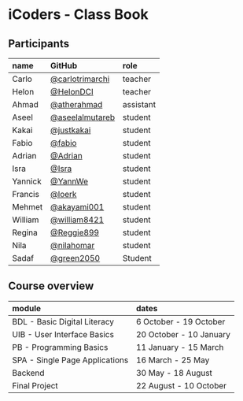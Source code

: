 # iCoders - Class Book

## Participants


|name|GitHub|role|
|:---|:---|:---|
|Carlo|[@carlotrimarchi](https://github.com/carlotrimarchi)|teacher|
|Helon|[@HelonDCI](https://github.com/HelonDCI)|teacher|
|Ahmad|[@atherahmad](https://github.com/atherahmad)|assistant|
|Aseel|[@aseelalmutareb](https://github.com/aseelalmutareb)|student|
|Kakai|[@justkakai](https://github.com/justkakai)|student|
|Fabio|[@fabio](https://github.com/fbphc)|student|
|Adrian|[@Adrian](https://github.com/AdrianGAD)|student|
|Isra|[@Isra](https://github.com/isragh)|student|
|Yannick|[@YannWe](https://github.com/YannWe)|student|
|Francis|[@loerk](https://github.com/loerk)|student|
|Mehmet|[@akayami001](https://github.com/akayami001)|student|
|William|[@william8421](https://github.com/William8421)|student|
|Regina|[@Reggie899](https://github.com/Reggie899)|student|
|Nila|[@nilahomar](https://github.com/nilahomar)|student|
|Sadaf|[@green2050](https://github.com/green2050)|Student|

## Course overview

| module|dates|
|:---|:---
|BDL - Basic Digital Literacy| 6 October - 19 October|
|UIB - User Interface Basics| 20 October - 10 January|
|PB - Programming Basics| 11 January - 15 March|
|SPA - Single Page Applications| 16 March - 25 May|
|Backend| 30 May - 18 August |
|Final Project| 22 August - 10 October |
